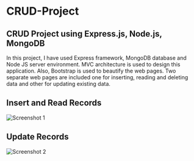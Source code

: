 # CRUD-Project
## CRUD Project using Express.js, Node.js, MongoDB

In this project, I have used Express framework, MongoDB database and Node JS server environment. MVC architecture is used to design this application. Also, Bootstrap is used to beautify the web pages. Two separate web pages are included one for inserting, reading and deleting data and other for updating existing data.


## **Insert and Read Records**

![Screenshot 1](https://github.com/skpawtekar/CRUD-Project/assets/110728385/9db9da47-2706-4083-8b88-dbc7dc40ca74)

## **Update Records**

![Screenshot 2](https://github.com/skpawtekar/CRUD-Project/assets/110728385/4805c855-e834-4dde-80de-1a341e6b70d6)

